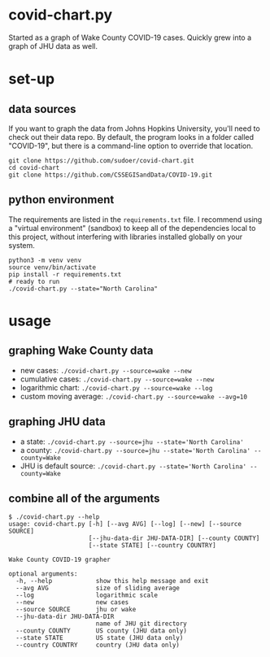 # covid-chart.py
Started as a graph of Wake County COVID-19 cases.
Quickly grew into a graph of JHU data as well.

# set-up

## data sources

If you want to graph the data from Johns Hopkins University, you'll need to check out their data repo.
By default, the program looks in a folder called "COVID-19", but there is a command-line option to
override that location.

    git clone https://github.com/sudoer/covid-chart.git
    cd covid-chart
    git clone https://github.com/CSSEGISandData/COVID-19.git

## python environment

The requirements are listed in the `requirements.txt` file.  I recommend using a "virtual environment"
(sandbox) to keep all of the dependencies local to this project, without interfering with libraries
installed globally on your system.

    python3 -m venv venv
    source venv/bin/activate
    pip install -r requirements.txt
    # ready to run
    ./covid-chart.py --state="North Carolina"

# usage

## graphing Wake County data

* new cases: `./covid-chart.py --source=wake --new`
* cumulative cases: `./covid-chart.py --source=wake --new`
* logarithmic chart: `./covid-chart.py --source=wake --log`
* custom moving average: `./covid-chart.py --source=wake --avg=10`

## graphing JHU data

* a state: `./covid-chart.py --source=jhu --state='North Carolina'`
* a county: `./covid-chart.py --source=jhu --state='North Carolina' --county=Wake`
* JHU is default source: `./covid-chart.py --state='North Carolina' --county=Wake`

## combine all of the arguments

    $ ./covid-chart.py --help
    usage: covid-chart.py [-h] [--avg AVG] [--log] [--new] [--source SOURCE]
                          [--jhu-data-dir JHU-DATA-DIR] [--county COUNTY]
                          [--state STATE] [--country COUNTRY]

    Wake County COVID-19 grapher

    optional arguments:
      -h, --help            show this help message and exit
      --avg AVG             size of sliding average
      --log                 logarithmic scale
      --new                 new cases
      --source SOURCE       jhu or wake
      --jhu-data-dir JHU-DATA-DIR
                            name of JHU git directory
      --county COUNTY       US county (JHU data only)
      --state STATE         US state (JHU data only)
      --country COUNTRY     country (JHU data only)


